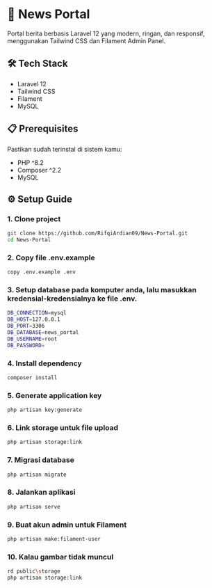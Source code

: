 
# 📰 News Portal

Portal berita berbasis Laravel 12 yang modern, ringan, dan responsif, menggunakan Tailwind CSS dan Filament Admin Panel.



## 🛠️ Tech Stack
- Laravel 12
- Tailwind CSS
- Filament
- MySQL

## 📋 Prerequisites
Pastikan sudah terinstal di sistem kamu:
- PHP ^8.2
- Composer ^2.2
- MySQL
## ⚙️ Setup Guide

### 1. Clone project
```bash
git clone https://github.com/RifqiArdian09/News-Portal.git
cd News-Portal
```
### 2. Copy file .env.example
```bash
copy .env.example .env
```

### 3. Setup database pada komputer anda, lalu masukkan kredensial-kredensialnya ke file .env.
```bash
DB_CONNECTION=mysql
DB_HOST=127.0.0.1
DB_PORT=3306
DB_DATABASE=news_portal
DB_USERNAME=root
DB_PASSWORD=
```

### 4. Install dependency
```bash
composer install
```
### 5. Generate application key
```bash
php artisan key:generate
```
### 6. Link storage untuk file upload
```bash
php artisan storage:link
```
### 7. Migrasi database
```bash
php artisan migrate
```
### 8. Jalankan aplikasi
```bash
php artisan serve
```

### 9. Buat akun admin untuk Filament
```bash
php artisan make:filament-user
```
### 10. Kalau gambar tidak muncul 
```bash
rd public\storage    
php artisan storage:link
```




